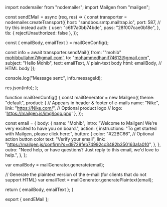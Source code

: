 import nodemailer from "nodemailer"; import Mailgen from "mailgen";

const sendEMail = async (req, res) => { const transporter =
nodemailer.createTransport({ host: "sandbox.smtp.mailtrap.io", port: 587, // try
this instead auth: { user: "c6ff7a0bb74bde", pass: "28f007cae0b18e", }, tls: {
rejectUnauthorized: false }, });

const { emailBody, emailText } = mailGenConfig();

const info = await transporter.sendMail({ from: '"mohib"
<mohibbullahm7@gmail.com>', to: "mohammedhanif74612@gmail.com", subject: "Hello
Mohib", text: emailText, // plain‑text body html: emailBody, // HTML body });

console.log("Message sent:", info.messageId);

res.json(info); };

function mailGenConfig() { const mailGenerator = new Mailgen({ theme: "default",
product: { // Appears in header & footer of e-mails name: "Nike", link:
"https://Nike.com/", // Optional product logo // logo:
'https://mailgen.js/img/logo.png' }, });

const email = { body: { name: "Mohib", intro: "Welcome to Mailgen! We're very
excited to have you on board.", action: { instructions: "To get started with
Mailgen, please click here:", button: { color: "#22BC66", // Optional action
button color text: "Verify your email", link:
"https://mailgen.js/confirm?s=d9729feb74992cc3482b350163a1a010", }, }, outro:
"Need help, or have questions? Just reply to this email, we'd love to help.", },
};

var emailBody = mailGenerator.generate(email);

// Generate the plaintext version of the e-mail (for clients that do not support
HTML) var emailText = mailGenerator.generatePlaintext(email);

return { emailBody, emailText }; }

export { sendEMail };
